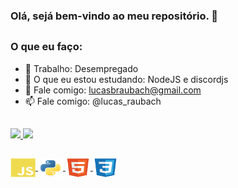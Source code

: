 ### Olá, sejá bem-vindo ao meu repositório. 👋

##

<h3>O que eu faço:</h3>

- 🔭 Trabalho: Desempregado
- 🌱 O que eu estou estudando: NodeJS e discordjs
- 💬 Fale comigo: lucasbraubach@gmail.com
- 📫 Fale comigo: @lucas_raubach 

##

<div>
  <a href="https://github.com/Lucasbr2k14">
  <img height="140em" src="https://github-readme-stats.vercel.app/api?username=Lucasbr2k14&show_icons=true&theme=dark&include_all_commits=true&count_private=true"/>
  <img height="140em" src="https://github-readme-stats.vercel.app/api/top-langs/?username=Lucasbr2k14&layout=compact&langs_count=7&theme=dark"/>
</div>

  ##
  
<div>
  <img align="center" height="30" width="40" src="https://raw.githubusercontent.com/devicons/devicon/master/icons/javascript/javascript-plain.svg">
  <img align="center" height="30" width="40" src="https://raw.githubusercontent.com/devicons/devicon/master/icons/python/python-original.svg">
  <img align="center" height="30" width="40" src="https://raw.githubusercontent.com/devicons/devicon/master/icons/html5/html5-original.svg">
  <img align="center" height="30" width="40" src="https://raw.githubusercontent.com/devicons/devicon/master/icons/css3/css3-original.svg">
  
</div>
